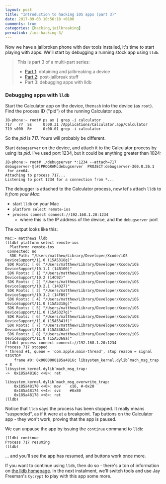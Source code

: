 ```yaml
---
layout: post
title: "Introduction to hacking iOS apps (part 3)"
date: 2017-09-03 10:56:18 +0100
comments: true
categories: [hacking,jailbreaking]
permalink: /ios-hacking-3/
---
```


Now we have a jailbroken phone with dev tools installed, it's time to start playing with apps. We'll start by debugging a running stock app using `lldb`.

<!-- more -->

> This is part 3 of a multi-part series:
> 
> * [Part 1][part1]: obtaining and jailbreaking a device
> * [Part 2][part2]: post-jailbreak stuff
> * Part 3: debugging apps with lldb

### Debugging apps with `lldb`

Start the Calculator app on the device, then`ssh` into the device (as `root`). Find the process ID ("pid") of the running Calculator app.

```
JB-phone:~ root# ps ax | grep -i calculator
717   ??  Ss     0:00.31 /Applications/Calculator.app/Calculator
719 s000  R+     0:00.01 grep -i calculator
```

So the _pid_ is 717. Yours will probably be different.

Start `debugserver` on the device, and attach it to the Calculator process by using its _pid_. I've used port 1234, but it could be anything greater than 1024:

```
JB-phone:~ root# ./debugserver *:1234 --attach=717
debugserver-@(#)PROGRAM:debugserver  PROJECT:debugserver-360.0.26.1
 for arm64.
Attaching to process 717...
Listening to port 1234 for a connection from *...
```

The debugger is attached to the Calculator process, now let's attach `lldb` to it _from your Mac_:

* start `lldb` on your Mac
* `platform select remote-ios`
* `process connect connect://192.168.1.20:1234`
  * where this is the IP address of the device, and the `debugserver` port

The output looks like this:

```
Mac:~ matthew$ lldb
(lldb) platform select remote-ios
  Platform: remote-ios
 Connected: no
  SDK Path: "/Users/matthew/Library/Developer/Xcode/iOS DeviceSupport/11.0 (15A5318g)"
 SDK Roots: [ 0] "/Users/matthew/Library/Developer/Xcode/iOS DeviceSupport/10.1.1 (14B100)"
 SDK Roots: [ 1] "/Users/matthew/Library/Developer/Xcode/iOS DeviceSupport/10.2 (14C92)"
 SDK Roots: [ 2] "/Users/matthew/Library/Developer/Xcode/iOS DeviceSupport/10.2.1 (14D27)"
 SDK Roots: [ 3] "/Users/matthew/Library/Developer/Xcode/iOS DeviceSupport/10.3.2 (14F89)"
 SDK Roots: [ 4] "/Users/matthew/Library/Developer/Xcode/iOS DeviceSupport/11.0 (15A5318g)"
 SDK Roots: [ 5] "/Users/matthew/Library/Developer/Xcode/iOS DeviceSupport/11.0 (15A5327g)"
 SDK Roots: [ 6] "/Users/matthew/Library/Developer/Xcode/iOS DeviceSupport/11.0 (15A5341f)"
 SDK Roots: [ 7] "/Users/matthew/Library/Developer/Xcode/iOS DeviceSupport/11.0 (15A5362a)"
 SDK Roots: [ 8] "/Users/matthew/Library/Developer/Xcode/iOS DeviceSupport/11.0 (15A5368a)"
(lldb) process connect connect://192.168.1.20:1234
Process 717 stopped
* thread #1, queue = 'com.apple.main-thread', stop reason = signal SIGSTOP
    frame #0: 0x0000000185a4816c libsystem_kernel.dylib`mach_msg_trap + 8
libsystem_kernel.dylib`mach_msg_trap:
->  0x185a4816c <+8>: ret    

libsystem_kernel.dylib`mach_msg_overwrite_trap:
    0x185a48170 <+0>: mov    x16, #-0x20
    0x185a48174 <+4>: svc    #0x80
    0x185a48178 <+8>: ret    
(lldb)  
```

Notice that `lldb` says the process has been stopped. It really means "suspended", as if it were at a breakpoint. Tap buttons on the Calculator app - they won't work, proving that the app is paused.

We can unpause the app by issuing the `continue` command to `lldb`:

```
(lldb) continue
Process 717 resuming
(lldb) 
```

... and you'll see the app has resumed, and buttons work once more.

If you want to continue using `lldb`, then do so - there's a ton of information on [the lldb homepage][lldb]. In the next instalment, we'll switch tools and use Jay Freeman's `Cycrypt` to play with this app some more.

[part1]: /ios-hacking-1/
[part2]: /ios-hacking-2/
[lldb]: http://lldb.llvm.org
